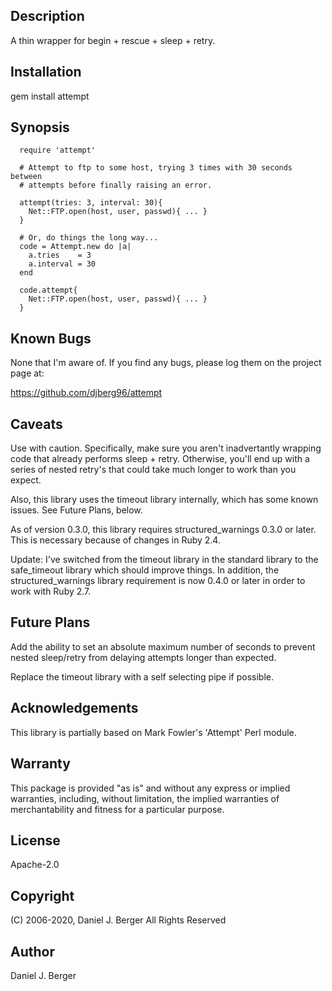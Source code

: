 ## Description

A thin wrapper for begin + rescue + sleep + retry.

## Installation

gem install attempt   

## Synopsis

```
  require 'attempt'
   
  # Attempt to ftp to some host, trying 3 times with 30 seconds between
  # attempts before finally raising an error.
 
  attempt(tries: 3, interval: 30){
    Net::FTP.open(host, user, passwd){ ... }
  }
   
  # Or, do things the long way...
  code = Attempt.new do |a|
    a.tries    = 3
    a.interval = 30
  end
   
  code.attempt{
    Net::FTP.open(host, user, passwd){ ... }
  }
```

## Known Bugs

None that I'm aware of. If you find any bugs, please log them on the project page at:

https://github.com/djberg96/attempt

## Caveats

Use with caution. Specifically, make sure you aren't inadvertantly
wrapping code that already performs sleep + retry. Otherwise, you'll
end up with a series of nested retry's that could take much longer to
work than you expect. 

Also, this library uses the timeout library internally, which has some
known issues. See Future Plans, below.

As of version 0.3.0, this library requires structured_warnings 0.3.0 or
later. This is necessary because of changes in Ruby 2.4.

Update: I've switched from the timeout library in the standard library to
the safe_timeout library which should improve things. In addition, the
structured_warnings library requirement is now 0.4.0 or later in order to
work with Ruby 2.7.

## Future Plans

Add the ability to set an absolute maximum number of seconds to prevent
nested sleep/retry from delaying attempts longer than expected.

Replace the timeout library with a self selecting pipe if possible.

## Acknowledgements

This library is partially based on Mark Fowler's 'Attempt' Perl module.

## Warranty

This package is provided "as is" and without any express or
implied warranties, including, without limitation, the implied
warranties of merchantability and fitness for a particular purpose.

## License

Apache-2.0

## Copyright

(C) 2006-2020, Daniel J. Berger
All Rights Reserved

## Author

Daniel J. Berger
